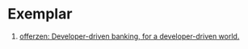 # Exemplar

1. [offerzen: Developer-driven banking, for a developer-driven world.](https://www.offerzen.com/community/investec/)

